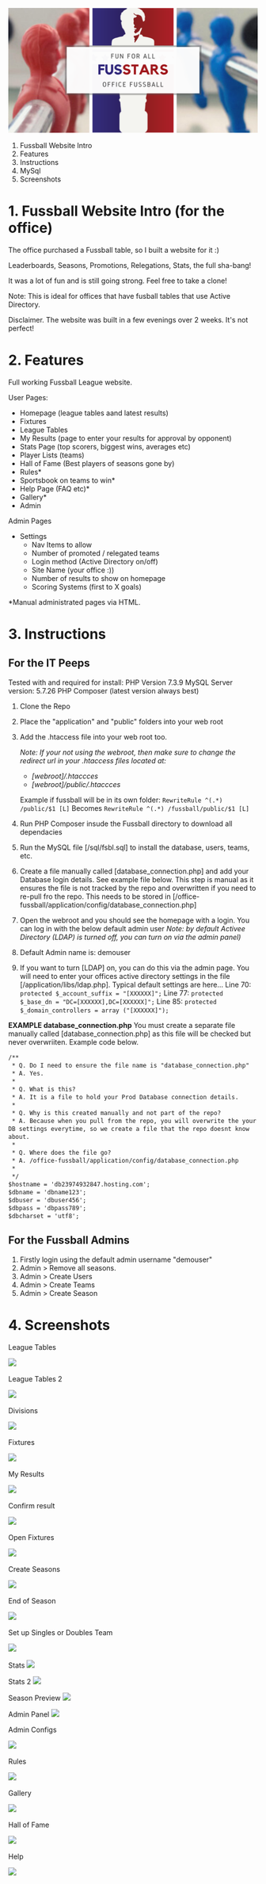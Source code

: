 ![](/public/img/offfice_fussball_git.png)

1. Fussball Website Intro
2. Features
3. Instructions
4. MySql
5. Screenshots

# 1. Fussball Website Intro (for the office)

The office purchased a Fussball table, so I built a website for it :)

Leaderboards, Seasons, Promotions, Relegations, Stats, the full sha-bang!

It was a lot of fun and is still going strong. Feel free to take a clone!

Note: This is ideal for offices that have fusball tables that use Active Directory.

Disclaimer. The website was built in a few evenings over 2 weeks. It's not perfect!

# 2. Features

Full working Fussball League website.

User Pages:
- Homepage (league tables aand latest results)
- Fixtures
- League Tables
- My Results (page to enter your results for approval by opponent)
- Stats Page (top scorers, biggest wins, averages etc)
- Player Lists (teams)
- Hall of Fame (Best players of seasons gone by)
- Rules*
- Sportsbook on teams to win*
- Help Page (FAQ etc)*
- Gallery*
- Admin

Admin Pages
- Settings
  - Nav Items to allow
  - Number of promoted / relegated teams
  - Login method (Active Directory on/off)
  - Site Name (your office :))
  - Number of results to show on homepage
  - Scoring Systems (first to X goals)

*Manual administrated pages via HTML.

# 3. Instructions
## For the IT Peeps

Tested with and required for install:
PHP Version 7.3.9
MySQL Server version: 5.7.26
PHP Composer (latest version always best)

1. Clone the Repo
2. Place the "application" and "public" folders into your web root
3. Add the .htaccess file into your web root too.
   
   *Note: If your not using the webroot, then make sure to change the redirect url in your .htaccess files located at:*
   * *[webroot]/.htaccces*
   * *[webroot]/public/.htaccces*
  
   Example if fussball will be in its own folder:
   ```RewriteRule ^(.*) /public/$1 [L]``` 
   Becomes
   ```RewriteRule ^(.*) /fussball/public/$1 [L]```
4. Run PHP Composer insude the Fussball directory to download all dependacies 
5. Run the MySQL file [/sql/fsbl.sql] to install the database, users, teams, etc.
6. Create a file manually called [database_connection.php] and add your Database login details. See example file below. This step is manual as it ensures the file is not tracked by the repo and overwritten if you need to re-pull fro the repo. This needs to be stored in [/office-fussball/application/config/database_connection.php]
7. Open the webroot and you should see the homepage with a login. You can log in with the below default admin user
  *Note: by default Activee Directory (LDAP) is turned off, you can turn on via the admin panel)*
8. Default Admin name is: demouser
9. If you want to turn [LDAP] on, you can do this via the admin page. You will need to enter your offices active directory settings in the file
[/application/libs/ldap.php]. Typical default settings are here...
  	Line 70: ```protected $_account_suffix = "[XXXXXX]";``` 
    Line 77: ```protected $_base_dn = "DC=[XXXXXX],DC=[XXXXXX]";```
    Line 85: ```protected $_domain_controllers = array ("[XXXXXX]");```

**EXAMPLE database_connection.php** 
You must create a separate file manually called [database_connection.php] as this file will be checked but never overwriiten. Example code below.
```
/**
 * Q. Do I need to ensure the file name is "database_connection.php"
 * A. Yes.
 *
 * Q. What is this? 
 * A. It is a file to hold your Prod Database connection details. 
 * 
 * Q. Why is this created manually and not part of the repo? 
 * A. Because when you pull from the repo, you will overwrite the your DB settings everytime, so we create a file that the repo doesnt know about.
 * 
 * Q. Where does the file go?
 * A. /office-fussball/application/config/database_connection.php
 * 
 */
$hostname = 'db23974932847.hosting.com';
$dbname = 'dbname123';
$dbuser = 'dbuser456';
$dbpass = 'dbpass789';
$dbcharset = 'utf8';
```

## For the Fussball Admins
1.  Firstly login using the default admin username "demouser"
2.  Admin > Remove all seasons. 
3.  Admin > Create Users
4.  Admin > Create Teams
5.  Admin > Create Season


# 4. Screenshots

League Tables

![](/public/img/screenshots/league_tables.png)

League Tables 2

![](/public/img/screenshots/league_tables2.png)

Divisions

![](/public/img/screenshots/divisions.png)

Fixtures

![](/public/img/screenshots/fixtures.png)

My Results

![](/public/img/screenshots/my_results2.png)

Confirm result

![](/public/img/screenshots/confirm_result.png)

Open Fixtures

![](/public/img/screenshots/open_fixtures.png)

Create Seasons

![](/public/img/screenshots/season_create.png)

End of Season

![](/public/img/screenshots/season_end.png)

Set up Singles or Doubles Team

![](/public/img/screenshots/singles_or_doubles.png)

Stats
![](/public/img/screenshots/stats.png)

Stats 2
![](/public/img/screenshots/stats2.png)

Season Preview
![](/public/img/screenshots/season_preview.png)

Admin Panel
![](/public/img/screenshots/admin_area.png)

Admin Configs

![](/public/img/screenshots/admin_config.png)

Rules

![](/public/img/screenshots/rules.png)

Gallery

![](/public/img/screenshots/gallery.png)

Hall of Fame

![](/public/img/screenshots/hall_of_fame.png)

Help

![](/public/img/screenshots/help.png)
